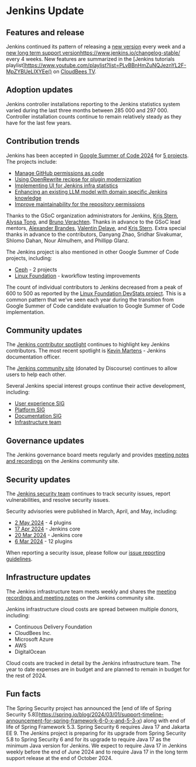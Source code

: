 # Jenkins Update

## Features and release

Jenkins continued its pattern of releasing a [new version](https://www.jenkins.io/changelog/) every week and a [new long term support version]()https://www.jenkins.io/changelog-stable/ every 4 weeks.
New features are summarized in the [Jenkins tutorials playlist]https://www.youtube.com/playlist?list=PLvBBnHmZuNQJeznYL2F-MpZYBUeLIXYEe() on [CloudBees TV](https://www.youtube.com/@CloudBeesTV).

## Adoption updates

Jenkins controller installations reporting to the Jenkins statistics system varied during the last three months between 285 000 and 297 000.
Controller installation counts continue to remain relatively steady as they have for the last few years.

## Contribution trends

Jenkins has been accepted in [Google Summer of Code 2024](https://summerofcode.withgoogle.com/programs/2024/projects) for [5 projects](https://www.jenkins.io/blog/2024/05/01/google-summer-of-code-congrats-and-welcome/).
The projects include:

* [Manage GitHub permissions as code](https://www.jenkins.io/projects/gsoc/2024/project-ideas/automating-rpu-for-jenkinsci-organization/)
* [Using OpenRewrite recipse for plugin modernization](https://www.jenkins.io/projects/gsoc/2024/project-ideas/using-openrewrite-recipes-for-plugin-modernization-or-automation-plugin-build-metadata-updates/)
* [Implementing UI for Jenkins infra statistics](https://www.jenkins.io/projects/gsoc/2024/project-ideas/implementing-ui-for-jenkins-infra-statistics/)
* [Enhancing an existing LLM model with domain specific Jenkins knowledge](https://www.jenkins.io/projects/gsoc/2024/project-ideas/enhancing-an-existing-llm-model-with-domain-specific-jenkins-knowledge/)
* [Improve maintainability for the repository permissions](https://www.jenkins.io/projects/gsoc/2024/projects/improving-maintainability-of-rpu)

Thanks to the GSoC organization administrators for Jenkins, [Kris Stern](https://www.jenkins.io/blog/authors/krisstern/), [Alyssa Tong](https://www.jenkins.io/blog/authors/alyssat/), and [Bruno Verachten](https://www.jenkins.io/blog/authors/gounthar/).
Thanks in advance to the GSoC lead mentors, [Alexander Brandes](https://www.jenkins.io/blog/authors/notmyfault/), [Valentin Delaye](https://www.jenkins.io/blog/authors/jonesbusy), and [Kris Stern](https://www.jenkins.io/blog/authors/krisstern/).
Extra special thanks in advance to the contributors, Danyang Zhao, Sridhar Sivakumar, Shlomo Dahan, Nour Almulhem, and Phillipp Glanz.

The Jenkins project is also mentioned in other Google Summer of Code projects, including:

* [Ceph](https://summerofcode.withgoogle.com/programs/2024/projects/SG1yEXSM) - 2 projects
* [Linux Foundation](https://summerofcode.withgoogle.com/programs/2024/projects/dtZ1xm2i) - kworkflow testing improvements

The count of individual contributors to Jenkins decreased from a peak of 600 to 500 as reported by the [Linux Foundation DevStats project](https://jenkins.devstats.cd.foundation/d/7/companies-contributing-in-repository-groups?orgId=1).
This is a common pattern that we've seen each year during the transition from Google Summer of Code candidate evaluation to Google Summer of Code implementation.

## Community updates

The [Jenkins contributor spotlight](https://contributors.jenkins.io/) continues to highlight key Jenkins contributors.
The most recent spotlight is [Kevin Martens](https://contributors.jenkins.io/pages/contributors/kevin-martens/) - Jenkins documentation officer.

The [Jenkins community site](https://community.jenkins.io/) (donated by Discourse) continues to allow users to help each other.

Several Jenkins special interest groups continue their active development, including:

* [User experience SIG](https://community.jenkins.io/tag/sig-ux)
* [Platform SIG](https://community.jenkins.io/tag/sig-platform)
* [Documentation SIG](https://community.jenkins.io/tag/sig-docs)
* [Infrastructure team](https://community.jenkins.io/tag/sig-infra)

## Governance updates

The Jenkins governance board meets regularly and provides [meeting notes and recordings](https://community.jenkins.io/tag/governance) on the Jenkins community site.

## Security updates

The [Jenkins security team](https://www.jenkins.io/security/) continues to track security issues, report vulnerabilities, and resolve security issues.

Security advisories were published in March, April, and May, including:

* [2 May 2024](https://www.jenkins.io/security/advisory/2024-05-02/) - 4 plugins
* [17 Apr 2024](https://www.jenkins.io/security/advisory/2024-04-17/) - Jenkins core
* [20 Mar 2024](https://www.jenkins.io/security/advisory/2024-03-20/) - Jenkins core
* [6 Mar 2024](https://www.jenkins.io/security/advisory/2024-03-06/) - 12 plugins

When reporting a security issue, please follow our [issue reporting guidelines](https://www.jenkins.io/security/reporting/).

## Infrastructure updates

The Jenkins infrastructure team meets weekly and shares the [meeting recordings and meeting notes](https://community.jenkins.io/tag/sig-infra) on the Jenkins community site.

Jenkins infrastructure cloud costs are spread between multiple donors, including:

* Continuous Delivery Foundation
* CloudBees Inc.
* Microsoft Azure
* AWS
* DigitalOcean

Cloud costs are tracked in detail by the Jenkins infrastructure team.
The year to date expenses are in budget and are planned to remain in budget for the rest of 2024.

## Fun facts

The Spring Security project has announced the [end of life of Spring Security 5.8])https://spring.io/blog/2024/03/01/support-timeline-announcement-for-spring-framework-6-0-x-and-5-3-x) along with end of life of Spring Framework 5.3.
Spring Security 6 requires Java 17 and Jakarta EE 9.
The Jenkins project is preparing for its upgrade from Spring Security 5.8 to Spring Security 6 and for its upgrade to require Java 17 as the minimum Java version for Jenkins.
We expect to require Java 17 in Jenkins weekly before the end of June 2024 and to require Java 17 in the long term support release at the end of October 2024.
